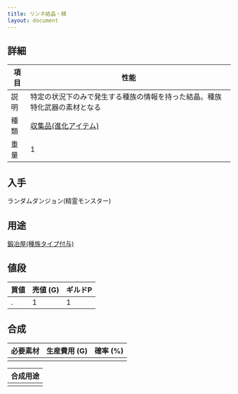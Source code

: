 ```yaml
---
title: リンネ結晶・精
layout: document
---
```

## 詳細

|項目|性能|
|---|---|
|説明|特定の状況下のみで発生する種族の情報を持った結晶。種族特化武器の素材となる|
|種類|[収集品(進化アイテム)](収集品(進化アイテム))|
|重量|1|

## 入手

ランダムダンジョン(精霊モンスター)

## 用途

[鍛冶屋(種族タイプ付与)](鍛冶屋(種族タイプ付与))

## 値段

|買値|売値 (G)|ギルドP|
|---|---|---|
|.|1|1|

## 合成

|必要素材|生産費用 (G)|確率 (%)|
|---|---|---|
||||

|合成用途|
|---|
||

